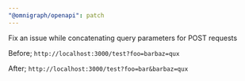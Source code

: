 ```yaml
---
"@omnigraph/openapi": patch
---
```


Fix an issue while concatenating query parameters for POST requests

Before;
`http://localhost:3000/test?foo=barbaz=qux`

After;
`http://localhost:3000/test?foo=bar&barbaz=qux`
